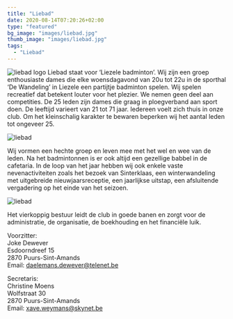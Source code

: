 ```yaml
---
title: "Liebad"
date: 2020-08-14T07:20:26+02:00
type: "featured"
bg_image: "images/liebad.jpg"
thumb_image: "images/liebad.jpg"
tags:
  - "Liebad"
---
```

![liebad logo](/images/liebad_logo.jpg#floatleft)
Liebad staat voor ‘Liezele badminton’. Wij zijn een groep enthousiaste dames die elke woensdagavond van 20u tot 22u in de sporthal ‘De Wandeling’ in Liezele een partijtje badminton spelen. Wij spelen recreatief dat betekent louter voor het plezier. We nemen geen deel aan competities. De 25 leden zijn dames die graag in ploegverband aan sport doen. De leeftijd varieert van 21 tot 71 jaar. Iedereen voelt zich thuis in onze club. Om het kleinschalig karakter te bewaren beperken wij het aantal leden tot ongeveer 25.

![liebad](/images/liebad.jpg)

Wij vormen een hechte groep en leven mee met het wel en wee van de leden. Na het badmintonnen is er ook altijd een gezellige babbel in de cafetaria. In de loop van het jaar hebben wij ook enkele vaste nevenactiviteiten zoals het bezoek van Sinterklaas, een winterwandeling met uitgebreide nieuwjaarsreceptie, een jaarlijkse uitstap, een afsluitende vergadering op het einde van het seizoen.

![liebad](/images/liebad_2.jpg)

Het vierkoppig bestuur leidt de club in goede banen en zorgt voor de administratie, de organisatie, de boekhouding en het financiële luik.

Voorzitter: <br />
Joke Dewever <br />
Esdoorndreef 15 <br />
2870 Puurs-Sint-Amands <br />
Email: [daelemans.dewever@telenet.be](mailto:daelemans.dewever@telenet.be)

Secretaris: <br />
Christine Moens <br />
Wolfstraat 30 <br />
2870 Puurs-Sint-Amands <br />
Email: [xave.weymans@skynet.be](mailto:xave.weymans@skynet.be) <br />

